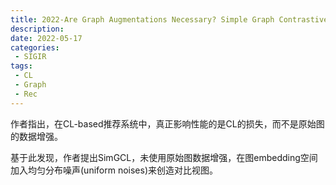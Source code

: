 ```yaml
---
title: 2022-Are Graph Augmentations Necessary? Simple Graph Contrastive Learning for Recommendation
description:
date: 2022-05-17
categories:
 - SIGIR
tags:
 - CL
 - Graph
 - Rec
---
```


作者指出，在CL-based推荐系统中，真正影响性能的是CL的损失，而不是原始图的数据增强。

基于此发现，作者提出SimGCL，未使用原始图数据增强，在图embedding空间加入均匀分布噪声(uniform noises)来创造对比视图。

